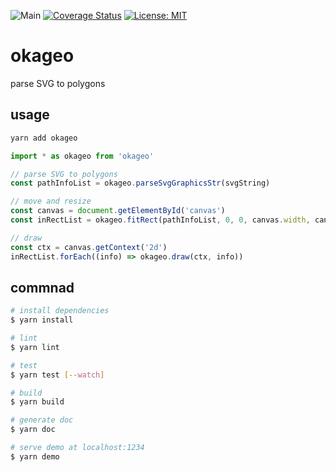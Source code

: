 ![Main](https://github.com/miyanokomiya/okageo/workflows/Main/badge.svg)
[![Coverage Status](https://coveralls.io/repos/github/miyanokomiya/okageo/badge.svg?branch=master)](https://coveralls.io/github/miyanokomiya/okageo?branch=master)
[![License: MIT](https://img.shields.io/badge/License-MIT-yellow.svg)](https://opensource.org/licenses/MIT)

# okageo

parse SVG to polygons

## usage

``` bash
yarn add okageo
```

```js
import * as okageo from 'okageo'

// parse SVG to polygons
const pathInfoList = okageo.parseSvgGraphicsStr(svgString)

// move and resize
const canvas = document.getElementById('canvas')
const inRectList = okageo.fitRect(pathInfoList, 0, 0, canvas.width, canvas.height)

// draw
const ctx = canvas.getContext('2d')
inRectList.forEach((info) => okageo.draw(ctx, info))
```

## commnad

``` bash
# install dependencies
$ yarn install

# lint
$ yarn lint

# test
$ yarn test [--watch]

# build
$ yarn build

# generate doc
$ yarn doc

# serve demo at localhost:1234
$ yarn demo
```
